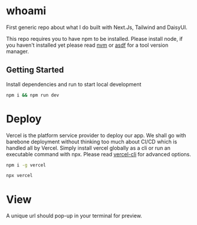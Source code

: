 # whoami

First generic repo about what I do built with Next.Js, Tailwind and DaisyUI.

This repo requires you to have npm to be installed. Please install node, if you haven't installed yet please read [nvm](https://github.com/nvm-sh/nvm) or
[asdf](https://asdf-vm.com/) for a tool version manager.

## Getting Started

Install dependencies and run to start local development

```bash
npm i && npm run dev
```

# Deploy

Vercel is the platform service provider to deploy our app. We shall go with barebone deployment without thinking too much about CI/CD which is handled all by Vercel. Simply install vercel globally as a cli or run an executable command with npx. Please read
[vercel-cli](https://vercel.com/docs/cli) for advanced options.

```bash
npm i -g vercel
```

```bash
npx vercel
```

# View

A unique url should pop-up in your terminal for preview.
